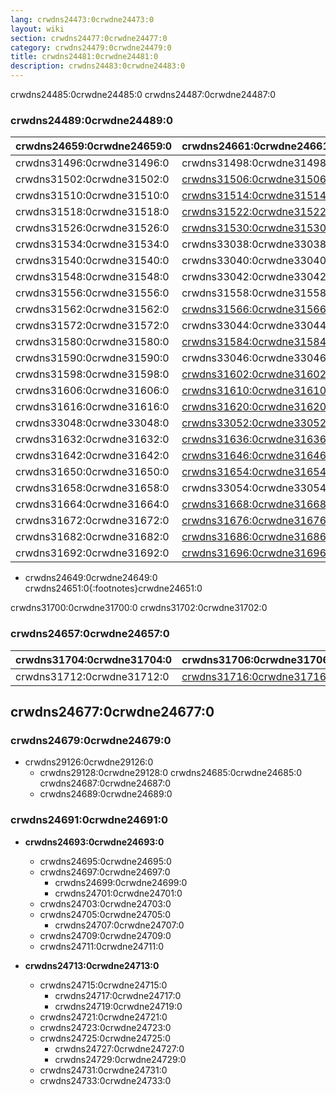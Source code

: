```yaml
---
lang: crwdns24473:0crwdne24473:0
layout: wiki
section: crwdns24477:0crwdne24477:0
category: crwdns24479:0crwdne24479:0
title: crwdns24481:0crwdne24481:0
description: crwdns24483:0crwdne24483:0
---
```


crwdns24485:0crwdne24485:0 crwdns24487:0crwdne24487:0

### crwdns24489:0crwdne24489:0

| crwdns24659:0crwdne24659:0 | crwdns24661:0crwdne24661:0                      | crwdns24663:0crwdne24663:0   | crwdns24665:0crwdne24665:0   |
| -------------------------- | ----------------------------------------------- | ---------------------------- | ---------------------------- |
| crwdns31496:0crwdne31496:0 | crwdns31498:0crwdne31498:0                      | `crwdns31500:0crwdne31500:0` |                              |
| crwdns31502:0crwdne31502:0 | [crwdns31506:0crwdne31506:0][stellads]          | `crwdns31508:0crwdne31508:0` |                              |
| crwdns31510:0crwdne31510:0 | [crwdns31514:0crwdne31514:0][a5200ds]           | `crwdns31516:0crwdne31516:0` |                              |
| crwdns31518:0crwdne31518:0 | [crwdns31522:0crwdne31522:0][a7800ds]           | `crwdns31524:0crwdne31524:0` |                              |
| crwdns31526:0crwdne31526:0 | [crwdns31530:0crwdne31530:0][xegs-ds]           | crwdns31532:0crwdne31532:0   |                              |
| crwdns31534:0crwdne31534:0 | crwdns33038:0crwdne33038:0                      | `crwdns31538:0crwdne31538:0` |                              |
| crwdns31540:0crwdne31540:0 | crwdns33040:0crwdne33040:0                      | crwdns31544:0crwdne31544:0   | crwdns31546:0crwdne31546:0   |
| crwdns31548:0crwdne31548:0 | crwdns33042:0crwdne33042:0                      | crwdns31552:0crwdne31552:0   | crwdns31554:0crwdne31554:0   |
| crwdns31556:0crwdne31556:0 | crwdns31558:0crwdne31558:0                      | `crwdns31560:0crwdne31560:0` |                              |
| crwdns31562:0crwdne31562:0 | [crwdns31566:0crwdne31566:0][gameyob]           | crwdns31568:0crwdne31568:0   | `crwdns31570:0crwdne31570:0` |
| crwdns31572:0crwdne31572:0 | crwdns33044:0crwdne33044:0                      | crwdns31576:0crwdne31576:0   | `crwdns31578:0crwdne31578:0` |
| crwdns31580:0crwdne31580:0 | [crwdns31584:0crwdne31584:0][s8ds]              | `crwdns31586:0crwdne31586:0` | `crwdns31588:0crwdne31588:0` |
| crwdns31590:0crwdne31590:0 | crwdns33046:0crwdne33046:0                      | `crwdns31594:0crwdne31594:0` | crwdns31596:0crwdne31596:0   |
| crwdns31598:0crwdne31598:0 | [crwdns31602:0crwdne31602:0][nintellivision]    | `crwdns31604:0crwdne31604:0` |                              |
| crwdns31606:0crwdne31606:0 | [crwdns31610:0crwdne31610:0][s8ds]              | `crwdns31612:0crwdne31612:0` | `crwdns31614:0crwdne31614:0` |
| crwdns31616:0crwdne31616:0 | [crwdns31620:0crwdne31620:0][ngpds]             | crwdns31622:0crwdne31622:0   | `crwdns31624:0crwdne31624:0` |
| crwdns33048:0crwdne33048:0 | [crwdns33052:0crwdne33052:0][fastvideodsplayer] | `crwdns31630:0crwdne31630:0` |                              |
| crwdns31632:0crwdne31632:0 | [crwdns31636:0crwdne31636:0][nesds]             | crwdns31638:0crwdne31638:0   | `crwdns31640:0crwdne31640:0` |
| crwdns31642:0crwdne31642:0 | [crwdns31646:0crwdne31646:0][nitrografx]        | `crwdns31648:0crwdne31648:0` |                              |
| crwdns31650:0crwdne31650:0 | [crwdns31654:0crwdne31654:0][rvidplayer]        | `crwdns31656:0crwdne31656:0` |                              |
| crwdns31658:0crwdne31658:0 | crwdns33054:0crwdne33054:0                      | `crwdns31662:0crwdne31662:0` |                              |
| crwdns31664:0crwdne31664:0 | [crwdns31668:0crwdne31668:0][colecods]          | `crwdns31670:0crwdne31670:0` |                              |
| crwdns31672:0crwdne31672:0 | [crwdns31676:0crwdne31676:0][snemulds]          | crwdns31678:0crwdne31678:0   | `crwdns31680:0crwdne31680:0` |
| crwdns31682:0crwdne31682:0 | [crwdns31686:0crwdne31686:0][nitroswan]         | crwdns31688:0crwdne31688:0   | crwdns31690:0crwdne31690:0   |
| crwdns31692:0crwdne31692:0 | [crwdns31696:0crwdne31696:0][tunavids]          | `crwdns31698:0crwdne31698:0` |                              |

- crwdns24649:0crwdne24649:0
crwdns24651:0{:footnotes}crwdne24651:0

crwdns31700:0crwdne31700:0 crwdns31702:0crwdne31702:0

### crwdns24657:0crwdne24657:0

| crwdns31704:0crwdne31704:0 | crwdns31706:0crwdne31706:0          | crwdns31708:0crwdne31708:0   | crwdns31710:0crwdne31710:0 |
| -------------------------- | ----------------------------------- | ---------------------------- | -------------------------- |
| crwdns31712:0crwdne31712:0 | [crwdns31716:0crwdne31716:0][neods] | `crwdns31718:0crwdne31718:0` | crwdns31720:0crwdne31720:0 |

## crwdns24677:0crwdne24677:0
### crwdns24679:0crwdne24679:0
- crwdns29126:0crwdne29126:0
   - crwdns29128:0crwdne29128:0 crwdns24685:0crwdne24685:0 crwdns24687:0crwdne24687:0
   - crwdns24689:0crwdne24689:0

### crwdns24691:0crwdne24691:0
- **crwdns24693:0crwdne24693:0**
   - crwdns24695:0crwdne24695:0
   - crwdns24697:0crwdne24697:0
      - crwdns24699:0crwdne24699:0
      - crwdns24701:0crwdne24701:0
   - crwdns24703:0crwdne24703:0
   - crwdns24705:0crwdne24705:0
      - crwdns24707:0crwdne24707:0
   - crwdns24709:0crwdne24709:0
   - crwdns24711:0crwdne24711:0

- **crwdns24713:0crwdne24713:0**
   - crwdns24715:0crwdne24715:0
      - crwdns24717:0crwdne24717:0
      - crwdns24719:0crwdne24719:0
   - crwdns24721:0crwdne24721:0
   - crwdns24723:0crwdne24723:0
   - crwdns24725:0crwdne24725:0
      - crwdns24727:0crwdne24727:0
      - crwdns24729:0crwdne24729:0
   - crwdns24731:0crwdne24731:0
   - crwdns24733:0crwdne24733:0


<!-- Links for tables -->
[^1]: crwdns24735:0crwdne24735:0
[^2]: crwdns24737:0crwdne24737:0
[^3]: crwdns24739:0crwdne24739:0
[^4]: crwdns24741:0crwdne24741:0
[^5]: crwdns24743:0crwdne24743:0
[^6]: crwdns24745:0crwdne24745:0

[a5200ds]: crwdns31512:0crwdne31512:0
[a7800ds]: crwdns31520:0crwdne31520:0
[colecods]: crwdns31666:0crwdne31666:0
[fastvideodsplayer]: crwdns33050:0crwdne33050:0
[gameyob]: crwdns31564:0crwdne31564:0
[nesds]: crwdns31634:0crwdne31634:0
[ngpds]: crwdns31618:0crwdne31618:0
[nitrografx]: crwdns31644:0crwdne31644:0
[nitroswan]: crwdns31684:0crwdne31684:0
[rvidplayer]: crwdns31652:0crwdne31652:0
[s8ds]: crwdns31582:0crwdne31582:0
[s8ds]: crwdns31608:0crwdne31608:0
[snemulds]: crwdns31674:0crwdne31674:0
[stellads]: crwdns31504:0crwdne31504:0
[xegs-ds]: crwdns31528:0crwdne31528:0
[neods]: crwdns31714:0crwdne31714:0
[nintellivision]: crwdns31600:0crwdne31600:0
[tunavids]: crwdns31694:0crwdne31694:0
